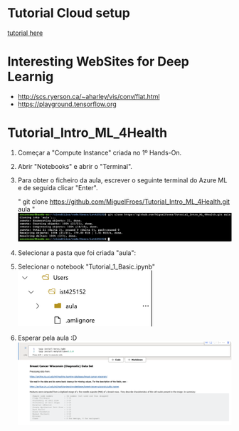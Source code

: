 # Tutorial Cloud setup

[tutorial here](https://github.com/joaosalvadoMicrosoft/Tutorial_create_AML)

# **Interesting WebSites for Deep Learnig**

*   http://scs.ryerson.ca/~aharley/vis/conv/flat.html
*   https://playground.tensorflow.org



# Tutorial_Intro_ML_4Health

1) Começar a "Compute Instance" criada no 1º Hands-On.


2) Abrir "Notebooks" e abrir o "Terminal". 


3) Para obter o ficheiro da aula, escrever o seguinte terminal do Azure ML e de seguida clicar "Enter".
    
    " git clone https://github.com/MiguelFroes/Tutorial_Intro_ML_4Health.git aula "
    ![Alt text](/Figures/github1.1.png?raw=true "Optional Title")


4) Selecionar a pasta que foi criada "aula":
    

5) Selecionar o notebook "Tutorial_1_Basic.ipynb"
![Alt text](/Figures/github1.2.png?raw=true "Optional Title")

6) Esperar pela aula :D
    ![Alt text](/Figures/github1.3.png?raw=true "Optional Title")

